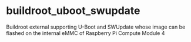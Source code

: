 # buildroot_uboot_swupdate
Buildroot external supporting U-Boot and SWUpdate whose image can be flashed on the internal eMMC of Raspberry Pi Compute Module 4
